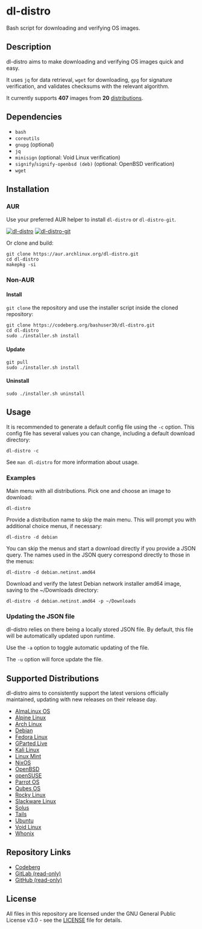 # dl-distro

Bash script for downloading and verifying OS images.

## Description

dl-distro aims to make downloading and verifying OS images quick and easy.

It uses `jq` for data retrieval, `wget` for downloading, `gpg` for signature
verification, and validates checksums with the relevant algorithm.

It currently supports **407** images from **20** [distributions](#supported-distributions).

## Dependencies

- `bash`
- `coreutils`
- `gnupg` (optional)
- `jq`
- `minisign` (optional: Void Linux verification)
- `signify`/`signify-openbsd (deb)` (optional: OpenBSD verification)
- `wget`

## Installation

### AUR

Use your preferred AUR helper to install `dl-distro` or `dl-distro-git`.

[![dl-distro](https://img.shields.io/aur/version/dl-distro?color=1793d1&label=dl-distro&logo=arch-linux&style=for-the-badge)](https://aur.archlinux.org/packages/dl-distro)
[![dl-distro-git](https://img.shields.io/aur/version/dl-distro-git?color=1793d1&label=dl-distro-git&logo=arch-linux&style=for-the-badge)](https://aur.archlinux.org/packages/dl-distro-git)

Or clone and build:

```
git clone https://aur.archlinux.org/dl-distro.git
cd dl-distro
makepkg -si
```

### Non-AUR

#### Install

`git clone` the repository and use the installer script inside the cloned
repository:

```
git clone https://codeberg.org/bashuser30/dl-distro.git
cd dl-distro
sudo ./installer.sh install
```

#### Update

```
git pull
sudo ./installer.sh install
```

#### Uninstall

```
sudo ./installer.sh uninstall
```

## Usage

It is recommended to generate a default config file using the `-c` option. This
config file has several values you can change, including a default download
directory:

```
dl-distro -c
```

See `man dl-distro` for more information about usage.

### Examples

Main menu with all distributions. Pick one and choose an image to download:

```
dl-distro
```

Provide a distribution name to skip the main menu. This will prompt you with
additional choice menus, if necessary:

```
dl-distro -d debian
```

You can skip the menus and start a download directly if you provide a JSON
query. The names used in the JSON query correspond directly to those in the
menus:

```
dl-distro -d debian.netinst.amd64
```

Download and verify the latest Debian network installer amd64 image, saving to
the ~/Downloads directory:

```
dl-distro -d debian.netinst.amd64 -p ~/Downloads
```

### Updating the JSON file

dl-distro relies on there being a locally stored JSON file. By default, this
file will be automatically updated upon runtime.

Use the `-a` option to toggle automatic updating of the file.

The `-u` option will force update the file.

## Supported Distributions

dl-distro aims to consistently support the latest versions officially
maintained, updating with new releases on their release day.

- [AlmaLinux OS](https://almalinux.org)
- [Alpine Linux](https://alpinelinux.org)
- [Arch Linux](https://archlinux.org)
- [Debian](https://debian.org)
- [Fedora Linux](https://fedoraproject.org)
- [GParted Live](https://gparted.org)
- [Kali Linux](https://kali.org)
- [Linux Mint](https://linuxmint.com)
- [NixOS](https://nixos.org)
- [OpenBSD](https://openbsd.org)
- [openSUSE](https://opensuse.org)
- [Parrot OS](https://parrotsec.org)
- [Qubes OS](https://qubes-os.org)
- [Rocky Linux](https://rockylinux.org)
- [Slackware Linux](http://slackware.com)
- [Solus](https://getsol.us)
- [Tails](https://tails.net)
- [Ubuntu](https://ubuntu.com)
- [Void Linux](https://voidlinux.org)
- [Whonix](https://whonix.org)

## Repository Links

- [Codeberg](https://codeberg.org/bashuser30/dl-distro)
- [GitLab (read-only)](https://gitlab.com/bashuser30/dl-distro)
- [GitHub (read-only)](https://github.com/bashuser30/dl-distro)

## License

All files in this repository are licensed under the GNU General Public License
v3.0 - see the [LICENSE](LICENSE) file for details.
